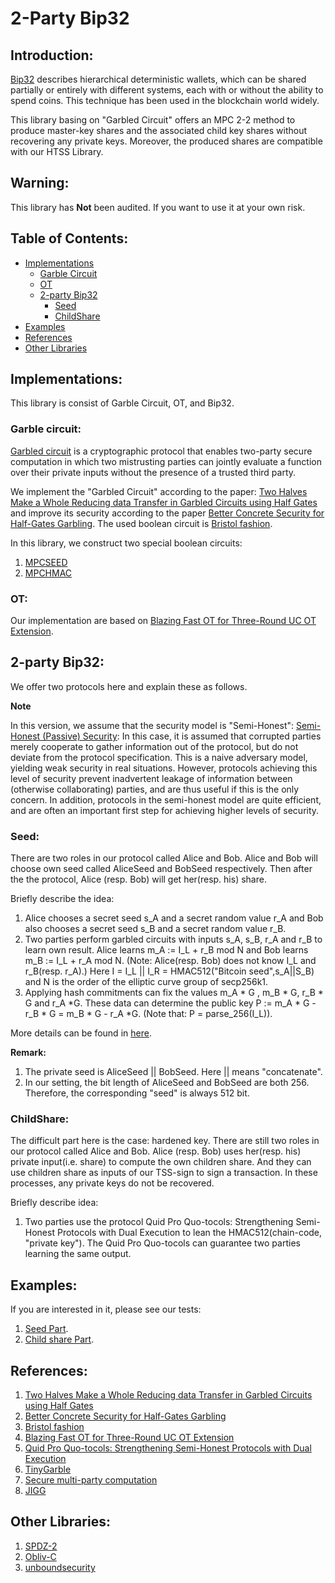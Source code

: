 
# 2-Party Bip32

## Introduction:

[Bip32](https://github.com/bitcoin/bips/blob/master/bip-0032.mediawiki) describes hierarchical deterministic wallets, which can be shared partially or entirely with different systems, each with or without the ability to spend coins. This technique has been used in the blockchain world widely.

This library basing on "Garbled Circuit" offers an MPC 2-2 method to produce master-key shares and the associated child key shares without recovering any private keys. Moreover, the produced shares are compatible with our HTSS Library.

## Warning:
This library has **Not** been audited. If you want to use it at your own risk.


## Table of Contents:

*	[Implementations](#implementation)
	*	[Garble Circuit](#Garblecircuit)
    *	[OT](#OT)
	*	[2-party Bip32](#Bip32)
		*	[Seed](#Seed)
		*	[ChildShare](#childshare)
*	[Examples](#Examples)
*	[References](#reference)
*	[Other Libraries](#Libraries)


<h2 id="implementation">Implementations:</h2>

This library is consist of Garble Circuit, OT, and Bip32.


<h3 id="Garblecircuit">Garble circuit:</h3>

[Garbled circuit](https://en.wikipedia.org/wiki/Garbled_circuit) is a cryptographic protocol that enables two-party secure computation in which two mistrusting parties can jointly evaluate a function over their private inputs without the presence of a trusted third party. 

We implement the "Garbled Circuit" according to the paper: [Two Halves Make a Whole Reducing data Transfer in Garbled Circuits using Half Gates](https://eprint.iacr.org/2014/756.pdf) and improve its security according to the paper [Better Concrete Security for Half-Gates Garbling](https://eprint.iacr.org/2019/1168.pdf).
The used boolean circuit is [Bristol fashion](https://homes.esat.kuleuven.be/~nsmart/MPC/).

In this library, we construct two special boolean circuits:
1. [MPCSEED](https://github.com/BoostyLabs/alice/tree/master/crypto/circuit/bristolFashion/MPCSEED.txt)
2. [MPCHMAC](https://github.com/BoostyLabs/alice/tree/master/crypto/circuit/bristolFashion/MPCHMAC.txt)


<h3 id="OT">OT:</h3>

Our implementation are based on [Blazing Fast OT for Three-Round UC OT Extension](https://eprint.iacr.org/2020/110.pdf).


<h2 id="Bip32">2-party Bip32:</h2>

We offer two protocols here and explain these as follows. 

**Note**

In this version, we assume that the security model is "Semi-Honest": 
[Semi-Honest (Passive) Security](https://en.wikipedia.org/wiki/Secure_multi-party_computation): In this case, it is assumed that corrupted parties merely cooperate to gather information out of the protocol, but do not deviate from the protocol specification. This is a naive adversary model, yielding weak security in real situations. However, protocols achieving this level of security prevent inadvertent leakage of information between (otherwise collaborating) parties, and are thus useful if this is the only concern. In addition, protocols in the semi-honest model are quite efficient, and are often an important first step for achieving higher levels of security.

<h3 id="Seed">Seed:</h3>

There are two roles in our protocol called Alice and Bob.
Alice and Bob will choose own seed called AliceSeed and BobSeed respectively. Then after the the protocol, Alice (resp. Bob) will get her(resp. his) share.

Briefly describe the idea:
1. Alice chooses a secret seed s_A and a secret random value r_A and Bob also chooses a secret seed s_B and a secret random value r_B. 
2. Two parties perform garbled circuits with inputs s_A, s_B, r_A and r_B to learn own result. 
Alice learns m_A := I_L + r_B mod N and Bob learns m_B := I_L + r_A mod N. (Note: Alice(resp. Bob) does not know I_L and r_B(resp. r_A).) Here I = I_L || I_R = HMAC512("Bitcoin seed",s_A||S_B) and
N is the order of the elliptic curve group of secp256k1.
3. Applying hash commitments can fix the values m_A * G , m_B * G, r_B * G and r_A *G. These data can determine the public key P := m_A * G - r_B * G = m_B * G - r_A *G.
(Note that: P = parse_256(I_L)).

More details can be found in [here](https://github.com/BoostyLabs/alice/tree/master/Bip32SimpleFlow.pdf).

**Remark:**

1. The private seed is AliceSeed || BobSeed. Here || means "concatenate".
2. In our setting, the bit length of AliceSeed and BobSeed are both 256. Therefore, the corresponding "seed" is always 512 bit.



<h3 id="ChildShare">ChildShare:</h3>
The difficult part here is 
the case: hardened key.
There are still two roles in our protocol called Alice and Bob.
Alice (resp. Bob) uses her(resp. his) private input(i.e. share) to compute the own children share. And they can use children share as inputs of our TSS-sign to sign a transaction. In these processes, any private keys do not be recovered.


Briefly describe idea:
1. Two parties use the protocol Quid Pro Quo-tocols: Strengthening Semi-Honest Protocols with Dual Execution to lean the HMAC512(chain-code, "private key").
The Quid Pro Quo-tocols can guarantee two parties learning the same output. 



<h2 id="Examples">Examples:</h2>
If you are interested in it, please see our tests:

1. [Seed Part](https://github.com/BoostyLabs/alice/tree/master/crypto/bip32/master/master_test.go).
2. [Child share Part](https://github.com/BoostyLabs/alice/tree/master/crypto/bip32/child/child_test.go).

<h2 id="reference">References:</h2>

1. [Two Halves Make a Whole Reducing data Transfer in Garbled Circuits using Half Gates](https://eprint.iacr.org/2014/756.pdf)
2. [Better Concrete Security for Half-Gates Garbling](https://eprint.iacr.org/2019/1168.pdf)
3. [Bristol fashion](https://homes.esat.kuleuven.be/~nsmart/MPC/)
4. [Blazing Fast OT for Three-Round UC OT Extension](https://eprint.iacr.org/2020/110.pdf)
5. [Quid Pro Quo-tocols: Strengthening Semi-Honest Protocols with Dual Execution](https://www.cs.umd.edu/~jkatz/papers/SP12.pdf)
6. [TinyGarble](https://github.com/esonghori/TinyGarble)
7. [Secure multi-party computation](https://en.wikipedia.org/wiki/Secure_multi-party_computation)
8. [JIGG](https://github.com/multiparty/jigg)


<h2 id="Libraries">Other Libraries:</h2>

1. [SPDZ-2](https://github.com/bristolcrypto/SPDZ-2)
2. [Obliv-C](https://oblivc.org)
3. [unboundsecurity](https://github.com/unboundsecurity/blockchain-crypto-mpc)
